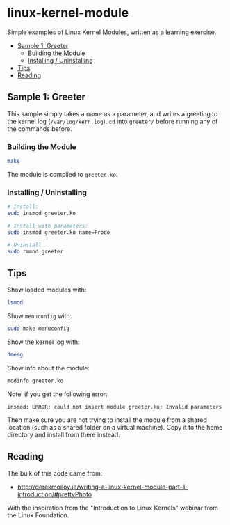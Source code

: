 # linux-kernel-module

Simple examples of Linux Kernel Modules, written as a learning exercise.

<!-- vim-markdown-toc GFM -->

* [Sample 1: Greeter](#sample-1-greeter)
    * [Building the Module](#building-the-module)
    * [Installing / Uninstalling](#installing--uninstalling)
* [Tips](#tips)
* [Reading](#reading)

<!-- vim-markdown-toc -->

## Sample 1: Greeter

This sample simply takes a name as a parameter, and writes a greeting to the kernel log (`/var/log/kern.log`). `cd` into `greeter/` before running any of the commands before.

### Building the Module

```sh
make
```

The module is compiled to `greeter.ko`.

### Installing / Uninstalling

```sh
# Install:
sudo insmod greeter.ko

# Install with parameters:
sudo insmod greeter.ko name=Frodo

# Uninstall
sudo rmmod greeter
```

## Tips

Show loaded modules with:

```sh
lsmod
```

Show `menuconfig` with:

```sh
sudo make menuconfig
```

Show the kernel log with:

```sh
dmesg
```

Show info about the module:

```sh
modinfo greeter.ko
```

Note: if you get the following error:

```
insmod: ERROR: could not insert module greeter.ko: Invalid parameters
```

Then make sure you are not trying to install the module from a shared location (such as a shared folder on a virtual machine). Copy it to the home directory and install from there instead.

## Reading

The bulk of this code came from:

- http://derekmolloy.ie/writing-a-linux-kernel-module-part-1-introduction/#prettyPhoto

With the inspiration from the "Introduction to Linux Kernels" webinar from the Linux Foundation.
